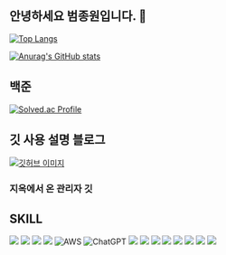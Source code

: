 ## 안녕하세요 범종원입니다. 👋

[![Top Langs](https://github-readme-stats.vercel.app/api/top-langs/?username=Beomjw)](https://github.com/anuraghazra/github-readme-stats)

[![Anurag's GitHub stats](https://github-readme-stats.vercel.app/api?username=Beomjw)](https://github.com/anuraghazra/github-readme-stats)

## 백준
[![Solved.ac Profile](http://mazassumnida.wtf/api/v2/generate_badge?boj=hdbgo4184)](https://solved.ac/백준아이디/)

## 깃 사용 설명 블로그
[![깃허브 이미지](https://github.com/user-attachments/assets/f961b0ae-fe27-4210-9947-1b854d06b396)](https://blog.naver.com/beomjongwon/223361128787)
### 지옥에서 온 관리자 깃

## SKILL
![](https://img.shields.io/badge/Python-3776AB?style=for-the-badge&logo=python&logoColor=white)
![](https://img.shields.io/badge/Django-092E20?style=for-the-badge&logo=django&logoColor=white)
![](https://img.shields.io/badge/SQLite-07405E?style=for-the-badge&logo=sqlite&logoColor=white)
![](https://img.shields.io/badge/Amazon_AWS-232F3E?style=for-the-badge&logo=amazon-aws&logoColor=white)
![AWS](https://img.shields.io/badge/AWS-%23FF9900.svg?style=for-the-badge&logo=amazon-aws&logoColor=white)
![ChatGPT](https://img.shields.io/badge/chatGPT-74aa9c?style=for-the-badge&logo=openai&logoColor=white)
![](https://img.shields.io/badge/TensorFlow-FF6F00?style=for-the-badge&logo=tensorflow&logoColor=white)
![](https://img.shields.io/badge/Keras-D00000?style=for-the-badge&logo=Keras&logoColor=white)
![](https://img.shields.io/badge/Colab-F9AB00?style=for-the-badge&logo=googlecolab&color=525252)
![](https://img.shields.io/badge/Visual_Studio_Code-0078D4?style=for-the-badge&logo=visual%20studio%20code&logoColor=white)
![](https://img.shields.io/badge/-RaspberryPi-C51A4A?style=for-the-badge&logo=Raspberry-Pi)
![](https://img.shields.io/badge/Notion-000000?style=for-the-badge&logo=notion&logoColor=white)
![](https://img.shields.io/badge/GIT-E44C30?style=for-the-badge&logo=git&logoColor=white)
![](https://img.shields.io/badge/Google_chrome-4285F4?style=for-the-badge&logo=Google-chrome&logoColor=white)
